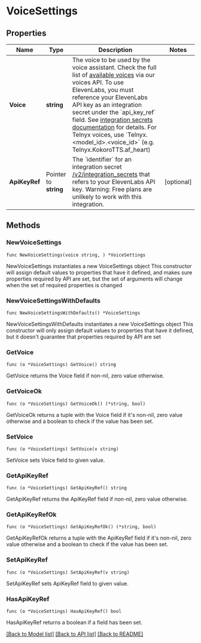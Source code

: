 # VoiceSettings

## Properties

Name | Type | Description | Notes
------------ | ------------- | ------------- | -------------
**Voice** | **string** | The voice to be used by the voice assistant. Check the full list of [available voices](https://developers.telnyx.com/api/call-control/list-text-to-speech-voices) via our voices API. To use ElevenLabs, you must reference your ElevenLabs API key as an integration secret under the &#x60;api_key_ref&#x60; field. See [integration secrets documentation](https://developers.telnyx.com/api/secrets-manager/integration-secrets/create-integration-secret) for details. For Telnyx voices, use &#x60;Telnyx.&lt;model_id&gt;.&lt;voice_id&gt;&#x60; (e.g. Telnyx.KokoroTTS.af_heart) | 
**ApiKeyRef** | Pointer to **string** | The &#x60;identifier&#x60; for an integration secret [/v2/integration_secrets](https://developers.telnyx.com/api/secrets-manager/integration-secrets/create-integration-secret) that refers to your ElevenLabs API key. Warning: Free plans are unlikely to work with this integration. | [optional] 

## Methods

### NewVoiceSettings

`func NewVoiceSettings(voice string, ) *VoiceSettings`

NewVoiceSettings instantiates a new VoiceSettings object
This constructor will assign default values to properties that have it defined,
and makes sure properties required by API are set, but the set of arguments
will change when the set of required properties is changed

### NewVoiceSettingsWithDefaults

`func NewVoiceSettingsWithDefaults() *VoiceSettings`

NewVoiceSettingsWithDefaults instantiates a new VoiceSettings object
This constructor will only assign default values to properties that have it defined,
but it doesn't guarantee that properties required by API are set

### GetVoice

`func (o *VoiceSettings) GetVoice() string`

GetVoice returns the Voice field if non-nil, zero value otherwise.

### GetVoiceOk

`func (o *VoiceSettings) GetVoiceOk() (*string, bool)`

GetVoiceOk returns a tuple with the Voice field if it's non-nil, zero value otherwise
and a boolean to check if the value has been set.

### SetVoice

`func (o *VoiceSettings) SetVoice(v string)`

SetVoice sets Voice field to given value.


### GetApiKeyRef

`func (o *VoiceSettings) GetApiKeyRef() string`

GetApiKeyRef returns the ApiKeyRef field if non-nil, zero value otherwise.

### GetApiKeyRefOk

`func (o *VoiceSettings) GetApiKeyRefOk() (*string, bool)`

GetApiKeyRefOk returns a tuple with the ApiKeyRef field if it's non-nil, zero value otherwise
and a boolean to check if the value has been set.

### SetApiKeyRef

`func (o *VoiceSettings) SetApiKeyRef(v string)`

SetApiKeyRef sets ApiKeyRef field to given value.

### HasApiKeyRef

`func (o *VoiceSettings) HasApiKeyRef() bool`

HasApiKeyRef returns a boolean if a field has been set.


[[Back to Model list]](../README.md#documentation-for-models) [[Back to API list]](../README.md#documentation-for-api-endpoints) [[Back to README]](../README.md)


